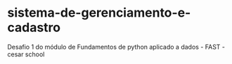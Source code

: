# sistema-de-gerenciamento-e-cadastro
Desafio 1 do módulo de Fundamentos de python aplicado a dados - FAST - cesar school
